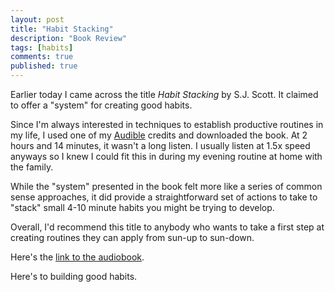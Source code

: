 ```yaml
---
layout: post
title: "Habit Stacking"
description: "Book Review"
tags: [habits]
comments: true
published: true
---
```


Earlier today I came across the title *Habit Stacking* by S.J. Scott. It claimed to offer a "system" for creating good habits.

Since I'm always interested in techniques to establish productive routines in my life, I used one of my [Audible](http://www.audible.com) credits and downloaded the book. At 2 hours and 14 minutes, it wasn't a long listen. I usually listen at 1.5x speed anyways so I knew I could fit this in during my evening routine at home with the family.

While the "system" presented in the book felt more like a series of common sense approaches, it did provide a straightforward set of actions to take to "stack" small 4-10 minute habits you might be trying to develop.

Overall, I'd recommend this title to anybody who wants to take a first step at creating routines they can apply from sun-up to sun-down.

Here's the [link to the audiobook](http://www.audible.com/pd/Self-Development/Habit-Stacking-Audiobook/B00L892S98).

Here's to building good habits.
